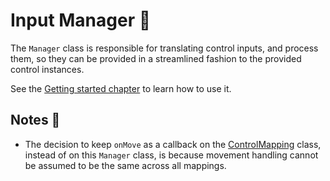 # Input Manager 🔭

The ``Manager`` class is responsible for translating control inputs, and
process them, so they can be provided in a streamlined fashion to the provided
control instances.

See the [Getting started chapter](../getting-started/basic-usage.md) to learn how to use it.

## Notes 📜
- The decision to keep ``onMove`` as a callback on the [ControlMapping](../controls/control-mapping.md) class, instead of 
on this ``Manager`` class, is because movement handling cannot be assumed to be the same across all mappings.
